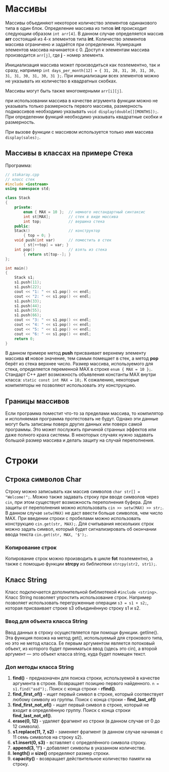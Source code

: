 # Массивы

Массивы объединяют некоторое количество элементов одинакового типа в один блок.
Определение массива из типов **int** происходит следующим образом `int arr[4]`. В данном случае определяется массив **arr** состоящий из 4-х элементов типа **int**. Количество элементов массива ограничено и задаётся при определении.
Нумерация элементов массива начинается с 0.
Доступ к элементам массива производится `arr[j]`, где **j** - номер элемента.

Инициализация массива может производиться как поэлементно, так и сразу, например `int days_per_month[12] = { 31, 28, 31, 30, 31, 30, 31, 31, 30, 31, 30, 31 };`.
При инициализации всех элементов можно не указывать их количество в квадратных скобках.

Массивы могут быть также многомерными `arr[i][j]`.

при использовании массива в качестве агрумента функции можно не указывать только размерность первого массива, размерность подмассивов необходимо указывать `void display(double[][MONTHS]);`. При определении функций необходимо указывать квадратные скобки и размерность.

При вызове функции с массивом используется только имя массива `display(sales);`. 

## Массивы в классах на примере Стека

Программа:
```cpp
// stakaray.cpp
// класс стек
#include <iostream>
using namespace std;

class Stack
{
	private:
		enum { MAX = 10 };	// немного нестандартный синтаксис
		int st[MAX];		// стек в виде массива
		int top;			// вершина стека
	public:
	Stack()					// конструктор
		{ top = 0; }
	void push(int var) 		// поместить в стек
		{ st[++top] = var; }
	int pop()				// взять из стека
		{ return st[top--]; }
};

int main()
{
	Stack s1;
	s1.push(11);
	s1.push(22);
	cout << "1: " << s1.pop() << endl;
	cout << "2: " << s1.pop() << endl;
	s1.push(33);
	s1.push(44);
	s1.push(55);
	s1.push(66);
	cout << "3: " << s1.pop() << endl;
	cout << "4: " << s1.pop() << endl;
	cout << "5: " << s1.pop() << endl;
	cout << "6: " << s1.pop() << endl;
	return 0;
}
```

В данном примере метод **push** присваивает верхнему элементу массива **st** новое значение, тем самым помещает в стек, а метод **pop** берёт из стека верхнее число.
Размер массива, используемого для стека, определяется переменной MAX в строке `enum { MAX = 10 };`. Стандарт C++ дает возможность объявления константы MAX внутри класса: `static const int MAX = 10;`. К сожалению, некоторые компиляторы не позволяют использовать эту конструкцию.

## Границы массивов

Если программа поместит что-то за пределами массива, то компилятор и исполняемая программа протестовать не будут. Однако эти данные могут быть записаны поверх других данных или поверх самой программы. Это может послужить причиной странных эффектов или даже полного краха системы. В некоторых случаях нужно задавать большой размер массива и делать защиту на случай переполнения.

# Строки

## Строка символов Char

Строку можно записывать как массив символов `char str[] = "Welcome!";`.
Можно также задавать строку при вводе символов через `cin`, при этом существует возможность переполнения буфера. Для защиты от переполнения можно использовать `cin >> setw(MAX) >> str;`. В данном случае `setw(MAX)` не даст ввести больше символов, чем число MAX. 
При введении строки с пробелами можно использовать конструкцию `cin.get(str, MAX);`. Для считывания нескольких строк можно задать символ, который будет сигнализировать об окончании ввода текста `cin.get(str, MAX, '$');`.

### Копирование строк

Копирование строк можно производить в цикле **fot** поэлементно, а также с помощью функции **strcpy** из библиотеки **<cstring>** `strcpy(str2, str1);`.

## Класс String

Класс подключается дополнительной библиотекой `#include <string>`.
Класс String позволяет упростить использование строк. Например позволяет использовать перегруженные операции `s3 = s1 + s2;`, которая присваивает строке s3 объединённую строку s1 и s2.

### Ввод для объекта класса String

Ввод данных в строку осуществляется при помощи функции. getline(). Эта функция похожа на метод get(), используемый для строкового типа, но это не метод класса. Ее первым аргументом является потоковый объект, из которого будет приниматься ввод (здесь это cin), а второй аргумент — это объект класса string, куда будет помещен текст.

### Доп методы класса String 

1. **find()** - предназначен для поиска строки, используемой в качестве аргумента в строке. Возвращает позицию первого найденного. `n = s1.find("asd");`. Поиск с конца строки - **rfind()**.
1. **find_first_of()** - ищет первый символ в строке, который соотвествует любому символу из группы. Поиск с конца строки - **find_last_of()**
1. **find_first_not_of()** - ищет первый символ в строке, который не входит в определённую группу. Поиск с конца строки **find_last_not_of()**.
1. **erase(0, 12)** - удаляет фрагмент из строки (в данном случае от 0 до 12 символа).
1. **s1.replace(11, 7, s2)** - заменяет фрагмент (в данном случае начиная с 11 семь символов на строку s2).
1. **s1.insert(0, s3)** - вставляет с определённого символа строку.
1. **append(3, '!')** - добавляет символы в указанном количестве.
1. **length()** и **size()** определяют размер строки.
1. **capacity()** - возвращает действительное количество памяти на строку.

